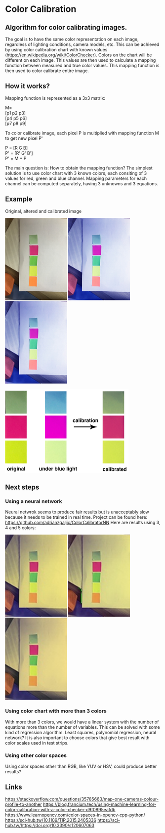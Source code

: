 # Color Calibration

## Algorithm for color calibrating images.

The goal is to have the same color representation on each image, regardless of lighting conditions, camera models, etc.
This can be achieved by using color calibration chart with known values (https://en.wikipedia.org/wiki/ColorChecker).
Colors on the chart will be different on each image. This values are then used to calculate a mapping function between measured and true color values.
This mapping function is then used to color calibrate entire image.

## How it works?

<p>Mapping function is represented as a 3x3 matrix:</p>
<p>
  M=<br>
  [p1 p2 p3]<br>
  [p4 p5 p6]<br>
  [p7 p8 p9]
 </p>

<p>To color calibrate image, each pixel P is multiplied with mapping function M to get new pixel P'</p>

P = [R G B]<br>
P' = [R' G' B']<br>
P' = M * P

<p>The main question is: How to obtain the mapping function?</b>
The simplest solution is to use color chart with 3 known colors, each consiting of 3 values for red, green and blue channel.
Mapping parameters for each channel can be computed separately, having 3 unknowns and 3 equations.


## Example


<p>Original, altered and calibrated image</p>

<img src="https://github.com/adrianzgaljic/ColorCalibration/blob/master/cmake-build-debug/original.jpg" alt="drawing" width="200"/>   <img src="https://github.com/adrianzgaljic/ColorCalibration/blob/master/cmake-build-debug/processed_image.jpg" alt="drawing" width="200"/>  <img src="https://github.com/adrianzgaljic/ColorCalibration/blob/master/cmake-build-debug/calibrated.jpg" alt="drawing" width="200"/>

<img src="https://github.com/adrianzgaljic/ColorCalibration/blob/master/cmake-build-debug/example.png" alt="drawing" width="400"/>


## Next steps

### Using a neural network 

Neural netwrok seems to produce fair results but is unacceptably slow because it needs to be trained in real time.
Project can be found here: https://github.com/adrianzgaljic/ColorCalibratorNN
Here are results using 3, 4 and 5 colors:


<img src="https://github.com/adrianzgaljic/ColorCalibration/blob/master/cmake-build-debug/image_fixed_3_colors.jpg" alt="drawing" width="200"/>   <img src="https://github.com/adrianzgaljic/ColorCalibration/blob/master/cmake-build-debug/image_fixed_4_colors.jpg" alt="drawing" width="200"/>  <img src="https://github.com/adrianzgaljic/ColorCalibration/blob/master/cmake-build-debug/image_fixed_5_colors.jpg" alt="drawing" width="200"/>


### Using color chart with more than 3 colors

With more than 3 colors, we would have a linear system with the number of equations more than the number of variables.
This can be solved with some kind of regression algorithm. Least squares, polynomial regression, neural network?
It is also important to choose colors that give best result with color scales used in test strips.

### Using other color spaces

Using color spaces other than RGB, like YUV or HSV, could produce better results?

## Links
https://stackoverflow.com/questions/35785663/map-one-cameras-colour-profile-to-another
https://blog.francium.tech/using-machine-learning-for-color-calibration-with-a-color-checker-d9f0895eafdb
https://www.learnopencv.com/color-spaces-in-opencv-cpp-python/
https://sci-hub.tw/10.1109/TIP.2015.2405336
https://sci-hub.tw/https://doi.org/10.3390/s120607063





            
          
